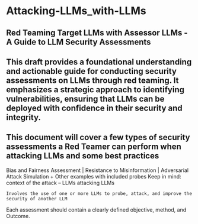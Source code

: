 # Attacking-LLMs_with-LLMs
## Red Teaming Target LLMs with Assessor LLMs - A Guide to LLM Security Assessments

## This draft provides a foundational understanding and actionable guide for conducting security assessments on LLMs through red teaming. It emphasizes a strategic approach to identifying vulnerabilities, ensuring that LLMs can be deployed with confidence in their security and integrity. 

## This document will cover a few types of security assessments a Red Teamer can perform when attacking LLMs and some best practices 
Bias and Fairness Assessment | Resistance to Misinformation | Adversarial Attack Simulation + Other examples with included probes 
Keep in mind: context of the attack – LLMs attacking LLMs 

```
Involves the use of one or more LLMs to probe, attack, and improve the security of another LLM 
```
Each assessment should contain a clearly defined objective, method, and Outcome. 
